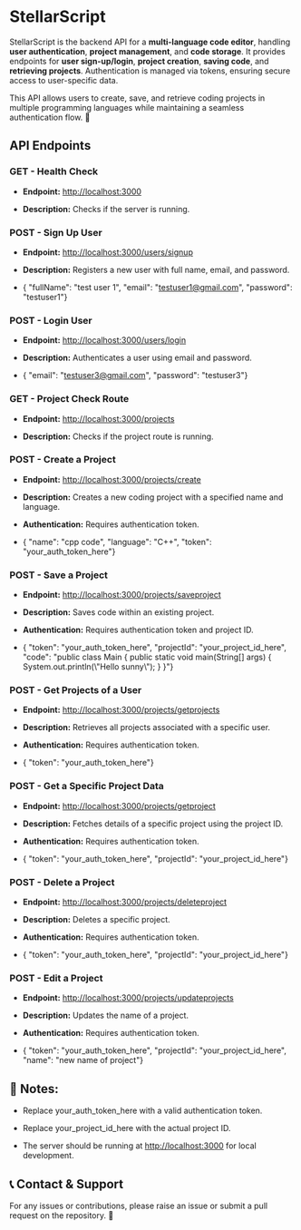 StellarScript
=============

StellarScript is the backend API for a **multi-language code editor**, handling **user authentication**, **project management**, and **code storage**. It provides endpoints for **user sign-up/login**, **project creation**, **saving code**, and **retrieving projects**. Authentication is managed via tokens, ensuring secure access to user-specific data.

This API allows users to create, save, and retrieve coding projects in multiple programming languages while maintaining a seamless authentication flow. 🚀

API Endpoints
-------------

### **GET - Health Check**

* **Endpoint:** <http://localhost:3000>

* **Description:** Checks if the server is running.

### **POST - Sign Up User**

* **Endpoint:** <http://localhost:3000/users/signup>

* **Description:** Registers a new user with full name, email, and password.

* { "fullName": "test user 1", "email": "<testuser1@gmail.com>", "password": "testuser1"}

### **POST - Login User**

* **Endpoint:** <http://localhost:3000/users/login>

* **Description:** Authenticates a user using email and password.

* { "email": "<testuser3@gmail.com>", "password": "testuser3"}

### **GET - Project Check Route**

* **Endpoint:** <http://localhost:3000/projects>

* **Description:** Checks if the project route is running.

### **POST - Create a Project**

* **Endpoint:** <http://localhost:3000/projects/create>

* **Description:** Creates a new coding project with a specified name and language.

* **Authentication:** Requires authentication token.

* { "name": "cpp code", "language": "C++", "token": "your\_auth\_token\_here"}

### **POST - Save a Project**

* **Endpoint:** <http://localhost:3000/projects/saveproject>

* **Description:** Saves code within an existing project.

* **Authentication:** Requires authentication token and project ID.

* { "token": "your\_auth\_token\_here", "projectId": "your\_project\_id\_here", "code": "public class Main { public static void main(String\[\] args) { System.out.println(\\"Hello sunny\\"); } }"}

### **POST - Get Projects of a User**

* **Endpoint:** <http://localhost:3000/projects/getprojects>

* **Description:** Retrieves all projects associated with a specific user.

* **Authentication:** Requires authentication token.

* { "token": "your\_auth\_token\_here"}

### **POST - Get a Specific Project Data**

* **Endpoint:** <http://localhost:3000/projects/getproject>

* **Description:** Fetches details of a specific project using the project ID.

* **Authentication:** Requires authentication token.

* { "token": "your\_auth\_token\_here", "projectId": "your\_project\_id\_here"}

### **POST - Delete a Project**

* **Endpoint:** <http://localhost:3000/projects/deleteproject>

* **Description:** Deletes a specific project.

* **Authentication:** Requires authentication token.

* { "token": "your\_auth\_token\_here", "projectId": "your\_project\_id\_here"}

### **POST - Edit a Project**

* **Endpoint:** <http://localhost:3000/projects/updateprojects>

* **Description:** Updates the name of a project.

* **Authentication:** Requires authentication token.

* { "token": "your\_auth\_token\_here", "projectId": "your\_project\_id\_here", "name": "new name of project"}

📌 **Notes:**
-------------

* Replace your\_auth\_token\_here with a valid authentication token.

* Replace your\_project\_id\_here with the actual project ID.

* The server should be running at <http://localhost:3000> for local development.

📞 **Contact & Support**
------------------------

For any issues or contributions, please raise an issue or submit a pull request on the repository. 🚀
